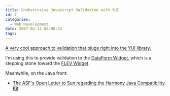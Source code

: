 ```yaml
---
title: Unobstrusive Javascript Validation with YUI
id: 7
categories:
  - Web Development
date: 2007-04-11 08:00:53
tags:
---
```


[A very cool approach to validation that plugs right into the YUI library.](http://blog.jc21.com/2007-02-05/yui-unobstrusive-javascript-validation/)

I'm using this to provide validation to the [DataForm Widget](http://www.geocities.com/planetyazaar/examples/dataform/tutorial-tabview.html), which is a stepping stone toward the [FLEV Widget](http://jroller.com/page/TedHusted?entry=flev_01).

Meanwhile, on the Java front:

*   [The ASF's Open Letter to Sun regarding the Harmony Java Compatibility Kit](http://apache.org/index.html#sun_jck_letter)